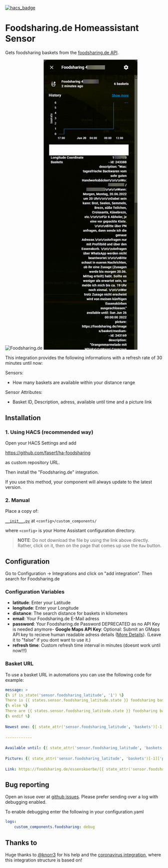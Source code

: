 [![hacs_badge](https://img.shields.io/badge/HACS-Custom-orange.svg)](https://github.com/custom-components/hacs)
# Foodsharing.de Homeassistant Sensor
Gets foodsharing baskets from the [foodsharing.de API](https://beta.foodsharing.de/api/doc/).

<img src="https://wiki.foodsharing.de/images/thumb/3/35/Foodsharinglogo_positiv.png/280px-Foodsharinglogo_positiv.png" alt="Foodsharing.de" width="300px">

<img src="images/sensor.png" alt="Foodsharing.de Sensor" width="300px">




This integration provides the following informations with a refresh rate of 30 minutes until now:


Sensors: 

- How many baskets are available within your distance range

Sensor Attributes: 

- Basket ID, Description, adress, available until time and a picture link

## Installation
### 1. Using HACS (recommended way)

Open your HACS Settings and add

https://github.com/faserf/ha-foodsharing

as custom repository URL.

Then install the "Foodsharing.de" integration.

If you use this method, your component will always update to the latest version.

### 2. Manual
Place a copy of:

[`__init__.py`](custom_components/foodsharing) at `<config>/custom_components/`  

where `<config>` is your Home Assistant configuration directory.

>__NOTE__: Do not download the file by using the link above directly. Rather, click on it, then on the page that comes up use the `Raw` button.

## Configuration 

Go to Configuration -> Integrations and click on "add integration". Then search for Foodsharing.de

### Configuration Variables
- **latitude**: Enter your Latitude
- **longitude**: Enter your Longitude
- **distance**: The search distance for baskets in kilometers
- **email**: Your Foodsharing.de E-Mail adress
- **password**: Your Foodsharing.de Password
DEPRECATED as no API Key is needed anymore- **Google Maps API Key**: Optional: Submit an GMaps API key to recieve human readable adress details ([More Details](https://webperfectapp.com/how-to-create-google-maps-api-key-for-free/)). (Leave it to "false" if you dont want to use it.)
- **refresh time**: Custom refresh time interval in minutes (doesnt work until now!!!)

### Basket URL
To use a basket URL in automations you can use the following code for example:

```yaml
message: >
{% if is_state('sensor.foodsharing_latitude', '1') %}
There is {{ states.sensor.foodsharing_latitude.state }} foodsharing basket available. 
{% else %}
There are {{ states.sensor.foodsharing_latitude.state }} foodsharing baskets available. 
{% endif %}

Newest one: {{ state_attr('sensor.foodsharing_latitude', 'baskets')[-1]['description'] }}

------------

Available until: {{ state_attr('sensor.foodsharing_latitude', 'baskets')[-1]['available until'] }}

Picture: {{ state_attr('sensor.foodsharing_latitude', 'baskets')[-1]['picture'] }}

Link: https://foodsharing.de/essenskoerbe/{{ state_attr('sensor.foodsharing_latitude', 'baskets')[-1]['id'] }}
```

## Bug reporting
Open an issue over at [github issues](https://github.com/FaserF/ha-foodsharing/issues). Please prefer sending over a log with debugging enabled.

To enable debugging enter the following in your configuration.yaml

```yaml
logs:
    custom_components.foodsharing: debug
```

## Thanks to
Huge thanks to [@knorr3](https://github.com/knorr3) for his help and the [coronavirus integration](https://github.com/knorr3/coronavirus_germany), where this integration structure is based on!
